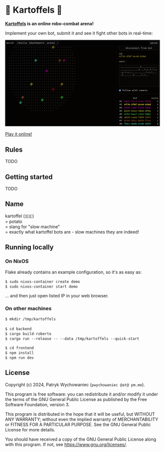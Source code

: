 # 🥔 Kartoffels 🥔

**[Kartoffels](https://kartoffels.pwy.io) is an online robo-combat arena!**

Implement your own bot, submit it and see it fight other bots in real-time:

![](./readme/intro.gif)

[Play it online!](https://kartoffels.pwy.io)

## Rules

TODO

## Getting started

TODO

## Name

kartoffel (🇩🇪)    
= potato    
= slang for "slow machine"    
= exactly what kartoffel bots are - slow machines they are indeed!

## Running locally

### On NixOS

Flake already contains an example configuration, so it's as easy as:

```
$ sudo nixos-container create demo
$ sudo nixos-container start demo
```

... and then just open listed IP in your web browser.

### On other machines

```
$ mkdir /tmp/kartoffels

$ cd backend
$ cargo build-roberto
$ cargo run --release -- --data /tmp/kartoffels --quick-start
```

```
$ cd frontend
$ npm install
$ npm run dev
```

## License

Copyright (c) 2024, Patryk Wychowaniec (`pwychowaniec @at@ pm.me`).

This program is free software: you can redistribute it and/or modify it under
the terms of the GNU General Public License as published by the Free Software
Foundation, version 3.

This program is distributed in the hope that it will be useful, but WITHOUT ANY
WARRANTY; without even the implied warranty of MERCHANTABILITY or FITNESS FOR A
PARTICULAR PURPOSE. See the GNU General Public License for more details.

You should have received a copy of the GNU General Public License along with
this program. If not, see <https://www.gnu.org/licenses/>. 
